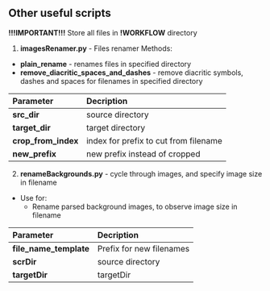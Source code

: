 ## Other useful scripts

**!!!IMPORTANT!!!**
Store all files in **!WORKFLOW** directory

1. **imagesRenamer.py** - Files renamer
Methods:
- **plain_rename** - renames files in specified directory
- **remove_diacritic_spaces_and_dashes** - remove diacritic symbols, dashes and spaces for filenames in specified directory

| Parameter     | Decription     |
| :------------- | :------------- |
| **src_dir** | source directory |
| **target_dir** | target directory |
| **crop_from_index** | index for prefix to cut from filename |
| **new_prefix** | new prefix instead of cropped |

2. **renameBackgrounds.py** - cycle through images, and specify image size in filename
- Use for:
  - Rename parsed background images, to observe image size in filename

| Parameter     | Decription     |
| :------------- | :------------- |
| **file_name_template** | Prefix for new filenames |
| **scrDir** | source directory |
| **targetDir** | targetDir |
